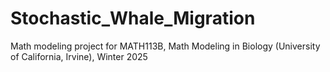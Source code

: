 # Stochastic_Whale_Migration
Math modeling project for MATH113B, Math Modeling in Biology (University of California, Irvine), Winter 2025
